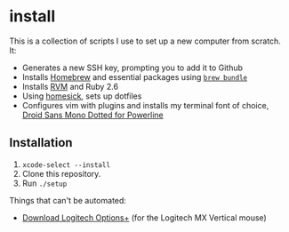 # install

This is a collection of scripts I use to set up a new computer from scratch. It:

* Generates a new SSH key, prompting you to add it to Github
* Installs [Homebrew](https://brew.sh/) and essential packages using [`brew bundle`](https://github.com/Homebrew/homebrew-bundle)
* Installs [RVM](http://rvm.io/) and Ruby 2.6
* Using [homesick](https://github.com/technicalpickles/homesick), sets up dotfiles
* Configures vim with plugins and installs my terminal font of choice, [Droid Sans Mono Dotted for Powerline](https://github.com/powerline/fonts/blob/master/DroidSansMonoDotted/Droid%20Sans%20Mono%20Dotted%20for%20Powerline.ttf)

## Installation

1. `xcode-select --install`
2. Clone this repository.
3. Run `./setup`

Things that can't be automated:
* [Download Logitech Options+](https://www.logitech.com/en-us/software/logi-options-plus.html) (for the Logitech MX Vertical mouse)
